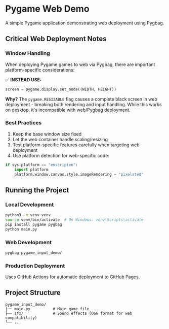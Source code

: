 # Pygame Web Demo

A simple Pygame application demonstrating web deployment using Pygbag.

## Critical Web Deployment Notes

### Window Handling
When deploying Pygame games to web via Pygbag, there are important platform-specific considerations:

✅ **INSTEAD USE:**
```python
screen = pygame.display.set_mode((WIDTH, HEIGHT))
```

**Why?** The `pygame.RESIZABLE` flag causes a complete black screen in web deployment - breaking both rendering and input handling. While this works on desktop, it's incompatible with web/Pygbag deployment.

### Best Practices
1. Keep the base window size fixed
2. Let the web container handle scaling/resizing
3. Test platform-specific features carefully when targeting web deployment
4. Use platform detection for web-specific code:
```python
if sys.platform == "emscripten":
    import platform
    platform.window.canvas.style.imageRendering = "pixelated"
```

## Running the Project

### Local Development
```bash
python3 -m venv venv
source venv/bin/activate  # On Windows: venv\Scripts\activate
pip install pygame pygbag
python main.py
```

### Web Development
```bash
pygbag pygame_input_demo/
```

### Production Deployment
Uses GitHub Actions for automatic deployment to GitHub Pages.

## Project Structure
```
pygame_input_demo/
├── main.py          # Main game file
├── sfx/             # Sound effects (OGG format for web compatibility)
└── ...
```

